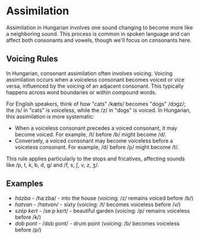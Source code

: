 # Assimilation

Assimilation in Hungarian involves one sound changing to become more like a neighboring sound. This process is common in spoken language and can affect both consonants and vowels, though we'll focus on consonants here.

## Voicing Rules

In Hungarian, consonant assimilation often involves voicing. Voicing assimilation occurs when a voiceless consonant becomes voiced or vice versa, influenced by the voicing of an adjacent consonant. This typically happens across word boundaries or within compound words.

For English speakers, think of how "cats" /kæts/ becomes "dogs" /dɔɡz/; the /s/ in "cats" is voiceless, while the /z/ in "dogs" is voiced. In Hungarian, this assimilation is more systematic:

- When a voiceless consonant precedes a voiced consonant, it may become voiced. For example, /t/ before /b/ might become /d/.
- Conversely, a voiced consonant may become voiceless before a voiceless consonant. For example, /d/ before /p/ might become /t/.

This rule applies particularly to the stops and fricatives, affecting sounds like /p, t, k, b, d, g/ and /f, s, ʃ, v, z, ʒ/.

## Examples

- *házba* - /haːzba/ - into the house (voicing: /z/ remains voiced before /b/)
- *hatvan* - /hɒtvɒn/ - sixty (voicing: /t/ becomes voiceless before /v/)
- *szép* *kert* - /seːp kɛrt/ - beautiful garden (voicing: /p/ remains voiceless before /k/)
- *dob* *pont* - /dob pont/ - drum point (voicing: /b/ becomes voiceless before /p/)